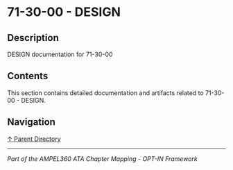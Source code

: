 # 71-30-00 - DESIGN

## Description

DESIGN documentation for 71-30-00

## Contents

This section contains detailed documentation and artifacts related to 71-30-00 - DESIGN.

## Navigation

[↑ Parent Directory](../README.md)

---

*Part of the AMPEL360 ATA Chapter Mapping - OPT-IN Framework*
